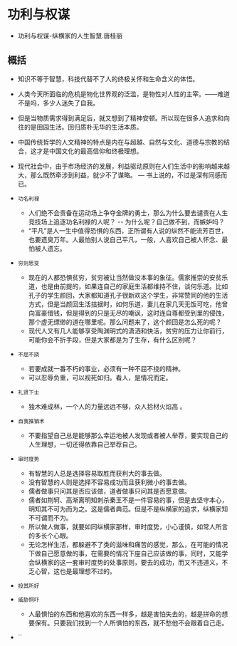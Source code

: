 # 功利与权谋

- 功利与权谋-纵横家的人生智慧.唐桂丽

## 概括
- 知识不等于智慧，科技代替不了人的终极关怀和生命含义的体悟。
- 人类今天所面临的危机是物化世界观的泛滥，是物性对人性的主宰。——难道不是吗，多少人迷失了自我。
- 但是当物质需求得到满足后，就又想到了精神安顿。所以现在很多人追求和向往的是田园生活。回归质朴无华的生活本质。
- 中国传统哲学的人文精神的特点是内在与超越、自然与文化、道德与宗教的结合，这才是中国文化的最高信仰和终极理想。
- 现代社会中，由于市场经济的发展，利益驱动原则在人们生活中的影响越来越大，那么既然牵涉到利益，就少不了谋略。 — 书上说的，不过是深有同感而已。

- `功名利禄`
    - 人们绝不会责备在运动场上争夺金牌的勇士，那么为什么要去谴责在人生竞技场上追逐功名利禄的人呢？ -- 为什么呢？自己做不到，而嫉妒吗？
    - “平凡”是人一生中值得恐惧的东西，正所谓有人说的纵然不能流芳百世，也要遗臭万年。人最怕别人说自己平凡，一般，人喜欢自己被人怀念、最怕被人遗忘。

- `穷则思变`
    - 现在的人都恐惧贫穷，贫穷被让当然做没本事的象征。儒家推崇的安贫乐道，也是由前提的，如果连自己的家庭生活都维持不住，谈何乐道。比如孔子的学生颜回，大家都知道孔子很新欢这个学生，非常赞同的他的生活方式，但是当颜回生活拮据时，如何乐道，妻儿在家几天无饭可吃，他曾向富豪借钱，但是得到的只是无尽的嘲讽，这时连自尊都受到里的侵蚀，那个虚无缥缈的道在哪里呢。那么问题来了，这个颜回是怎么死的呢？
    - 现代人又有几人能够享受陶渊明式的潇洒和快活，贫穷的压力让你前行，可能你会不折手段，但是大家都是为了生存，有什么区别呢？
- `不屈不挠`
    - 若要成就一番不朽的事业，必须有一种不屈不挠的精神。
    - 可以忍辱负重，可以视死如归。看人，是情况而定。
- `礼贤下士`
    - 独木难成林，一个人的力量远远不够，众人拾材火焰高 。
- `自我推销术`
    - 不要指望自己总是能够那么幸运地被人发现或者被人举荐，要实现自己的人生理想，一切还得依靠自己举荐自己。
- `审时度势`
	- 有智慧的人总是选择容易取胜而获利大的事去做。
	- 没有智慧的人则是选择不容易成功而且获利微小的事去做。
	- 儒者做事只问其是否应该做，道者做事只问其是否愿意做。
	- 儒者如荆轲、高渐离明知刺杀秦王不是一件容易的事，但是去坚守本心，明知其不可为而为之。这是儒者典范。但是不是纵横家的追求，纵横家知不可谓而不为。
	- 所以做人做事，就要如同纵横家那样，审时度势，小心谨慎，如常人所言的多长个心眼。
	- 无论怎样生活，都躲避不了类的滋味和痛苦的感觉，那么，在可能的情况下做自己愿意做的事，在需要的情况下座自己应该做的事，同时，又能学会纵横家的这一套审时度势的处事原则，要去的成功，而又不违道义，不乏心智，这也是最理想不过的。
- `投其所好`
- `威胁恫吓`
    - 人最惧怕的东西和他喜欢的东西一样多，越是害怕失去的，越是拼命的想要保有。只要我们找到一个人所惧怕的东西，就不愁他不会跟着自己走。
- ``